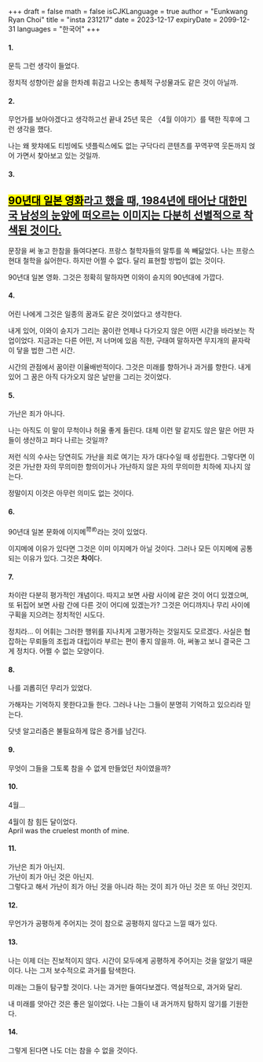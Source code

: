 +++
draft = false
math = false
isCJKLanguage = true
author = "Eunkwang Ryan Choi"
title = "insta 231217"
date = 2023-12-17
expiryDate = 2099-12-31
languages = "한국어"
+++

#### 1.  
  
문득 그런 생각이 들었다.  
  
정치적 성향이란 삶을 한차례 휘감고 나오는 총체적 구성물과도 같은 것이 아닐까.  


#### 2.  
  
무언가를 보아야겠다고 생각하고선 끝내 25년 묵은 〈4월 이야기〉를 택한 직후에 그런 생각을 했다.  
  
나는 왜 왓챠에도 티빙에도 넷플릭스에도 없는 구닥다리 콘텐츠를 꾸역꾸역 웃돈까지 얹어 가면서 찾아보고 있는 것일까.  

  
#### 3.  
  
## <u><mark>90년대 일본 영화</mark>라고 했을 때, 1984년에 태어난 대한민국 남성의 눈앞에 떠오르는 이미지는 다분히 선별적으로 착색된 것이다.</u>  
  
문장을 써 놓고 한참을 들여다본다. 프랑스 철학자들의 말투를 쏙 빼닮았다. 나는 프랑스 현대 철학을 싫어한다. 하지만 어쩔 수 없다. 달리 표현할 방법이 없는 것이다.  
  
90년대 일본 영화. 그것은 정확히 말하자면 이와이 슌지의 90년대에 가깝다.

  
#### 4.  
  
어린 나에게 그것은 일종의 꿈과도 같은 것이었다고 생각한다.  
  
내게 있어, 이와이 슌지가 그리는 꿈이란 언제나 다가오지 않은 어떤 시간을 바라보는 작업이었다. 지금과는 다른 어떤, 저 너머에 있음 직한, 구태여 말하자면 무지개의 끝자락이 닿을 법한 그런 시간.  
  
시간의 관점에서 꿈이란 이율배반적이다. 그것은 미래를 향하거나 과거를 향한다. 내게 있어 그 꿈은 아직 다가오지 않은 날만을 그리는 것이었다.  

  
#### 5.  
  
가난은 죄가 아니다.  
  
나는 아직도 이 말이 무척이나 허울 좋게 들린다. 대체 이런 말 같지도 않은 말은 어떤 자들이 생산하고 퍼다 나르는 것일까?  
  
저런 식의 수사는 당연히도 가난을 죄로 여기는 자가 대다수일 때 성립한다. 그렇다면 이것은 가난한 자의 무의미한 항의이거나 가난하지 않은 자의 무의미한 치하에 지나지 않는다.  
  
정말이지 이것은 아무런 의미도 없는 것이다.  

  
#### 6.  
  
90년대 일본 문화에 이지메<sup>苛め</sup>라는 것이 있었다.  
  
이지메에 이유가 있다면 그것은 이미 이지메가 아닐 것이다. 그러나 모든 이지메에 공통되는 이유가 있다. 그것은 **차이**다.  

  
#### 7.  
  
차이란 다분히 평가적인 개념이다. 따지고 보면 사람 사이에 같은 것이 어디 있겠으며, 또 뒤집어 보면 사람 간에 다른 것이 어디에 있겠는가? 그것은 어디까지나 무리 사이에 구획을 지으려는 정치적인 시도다.  
  
정치라... 이 어휘는 그러한 행위를 지나치게 고평가하는 것일지도 모르겠다. 사실은 협잡하는 무뢰들의 조립과 대립이라 부르는 편이 좋지 않을까. 아, 써놓고 보니 결국은 그게 정치다. 어쩔 수 없는 모양이다.  

  
#### 8.  
  
나를 괴롭히던 무리가 있었다.  
  
가해자는 기억하지 못한다고들 한다. 그러나 나는 그들이 분명히 기억하고 있으리라 믿는다.  
  
닷넷 알고리즘은 불필요하게 많은 증거를 남긴다.  

  
#### 9.  
  
무엇이 그들을 그토록 참을 수 없게 만들었던 차이였을까?  

  
#### 10.  
  
4월...  
  
4월이 참 힘든 달이었다.  
April was the cruelest month of mine.  

  
#### 11.  
  
가난은 죄가 아닌지.  
가난이 죄가 아닌 것은 아닌지.  
그렇다고 해서 가난이 죄가 아닌 것을 아니라 하는 것이 죄가 아닌 것은 또 아닌 것인지.  

  
#### 12.  
  
무언가가 공평하게 주어지는 것이 참으로 공평하지 않다고 느낄 때가 있다.  

  
#### 13.  
  
나는 이제 더는 진보적이지 않다. 시간이 모두에게 공평하게 주어지는 것을 알았기 때문이다. 나는 그저 보수적으로 과거를 탐색한다.  
  
미래는 그들이 탐구할 것이다. 나는 과거만 들여다보겠다. 역설적으로, 과거와 달리.  
  
내 미래를 앗아간 것은 좋은 일이었다. 나는 그들이 내 과거까지 탐하지 않기를 기원한다.  

  
#### 14.  
  
그렇게 된다면 나도 더는 참을 수 없을 것이다.